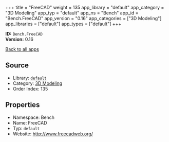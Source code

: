 ﻿+++
title = "FreeCAD"
weight = 135
app_library = "default"
app_category = "3D Modeling"
app_typ = "default"
app_ns = "Bench"
app_id = "Bench.FreeCAD"
app_version = "0.16"
app_categories = ["3D Modeling"]
app_libraries = ["default"]
app_types = ["default"]
+++

**ID:** `Bench.FreeCAD`  
**Version:** 0.16  
<!--more-->

[Back to all apps](/apps/)

## Source

* Library: [`default`](/app_libraries/default)
* Category: [3D Modeling](/app_categories/3d-modeling)
* Order Index: 135

## Properties

* Namespace: Bench
* Name: FreeCAD
* Typ: `default`
* Website: <http://www.freecadweb.org/>

